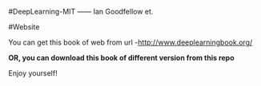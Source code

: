 #DeepLearning-MIT —— Ian Goodfellow et.

#Website

You can get this book of web from url
-http://www.deeplearningbook.org/

**OR, you can download this book of different version from this repo**

Enjoy yourself!